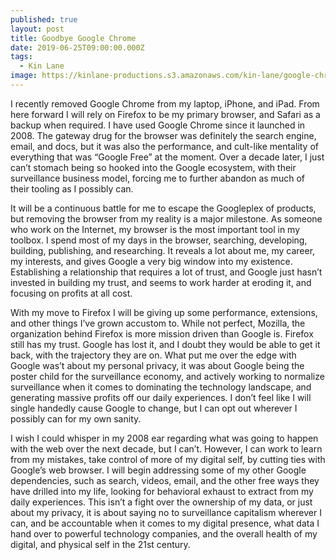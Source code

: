 ```yaml
---
published: true
layout: post
title: Goodbye Google Chrome
date: 2019-06-25T09:00:00.000Z
tags:
  - Kin Lane
image: https://kinlane-productions.s3.amazonaws.com/kin-lane/google-chrome-bleeding.jpg
---
```

I recently removed Google Chrome from my laptop, iPhone, and iPad. From here forward I will rely on Firefox to be my primary browser, and Safari as a backup when required. I have used Google Chrome since it launched in 2008. The gateway drug for the browser was definitely the search engine, email, and docs, but it was also the performance, and cult-like mentality of everything that was “Google Free” at the moment. Over a decade later, I just can’t stomach being so hooked into the Google ecosystem, with their surveillance business model, forcing me to further abandon as much of their tooling as I possibly can.

It will be a continuous battle for me to escape the Googleplex of products, but removing the browser from my reality is a major milestone. As someone who work on the Internet, my browser is the most important tool in my toolbox. I spend most of my days in the browser, searching, developing, building, publishing, and researching. It reveals a lot about me, my career, my interests, and gives Google a very big window into my existence. Establishing a relationship that requires a lot of trust, and Google just hasn’t invested in building my trust, and seems to work harder at eroding it, and focusing on profits at all cost.

With my move to Firefox I will be giving up some performance, extensions, and other things I’ve grown accustom to. While not perfect, Mozilla, the organization behind Firefox is more mission driven than Google is. Firefox still has my trust. Google has lost it, and I doubt they would be able to get it back, with the trajectory they are on. What put me over the edge with Google was’t about my personal privacy, it was about Google being the poster child for the surveillance economy, and actively working to normalize surveillance when it comes to dominating the technology landscape, and generating massive profits off our daily experiences. I don’t feel like I will single handedly cause Google to change, but I can opt out wherever I possibly can for my own sanity.

I wish I could whisper in my 2008 ear regarding what was going to happen with the web over the next decade, but I can’t. However, I can work to learn from my mistakes, take control of more of my digital self, by cutting ties with Google’s web browser. I will begin addressing some of my other Google dependencies, such as search, videos, email, and the other free ways they have drilled into my life, looking for behavioral exhaust to extract from my daily experiences. This isn’t a fight over the ownership of my data, or just about my privacy, it is about saying no to surveillance capitalism wherever I can, and be accountable when it comes to my digital presence, what data I hand over to powerful technology companies, and the overall health of my digital, and physical self in the 21st century.
